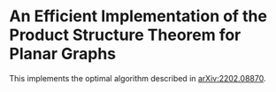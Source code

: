 # An Efficient Implementation of the Product Structure Theorem for Planar Graphs
This implements the optimal algorithm described in [arXiv:2202.08870](https://arxiv.org/pdf/2202.08870.pdf).
